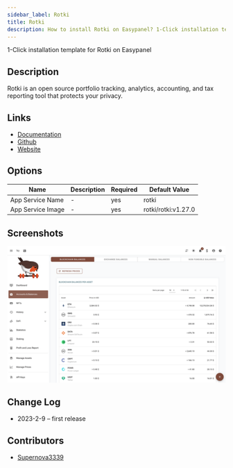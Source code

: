 ```yaml
---
sidebar_label: Rotki
title: Rotki
description: How to install Rotki on Easypanel? 1-Click installation template for Rotki on Easypanel
---
```


<!-- generated -->

1-Click installation template for Rotki on Easypanel

## Description

Rotki is an open source portfolio tracking, analytics, accounting, and tax reporting tool that protects your privacy.

## Links

- [Documentation](https://rotki.readthedocs.io/en/latest/)
- [Github](https://github.com/rotki/rotki)
- [Website](https://rotki.com/)

## Options

Name | Description | Required | Default Value
-|-|-|-
App Service Name | - | yes | rotki
App Service Image | - | yes | rotki/rotki:v1.27.0

## Screenshots

![Rotki Screenshot](./assets/screenshot.png)

## Change Log

- 2023-2-9 – first release

## Contributors

- [Supernova3339](https://github.com/Supernova3339)
